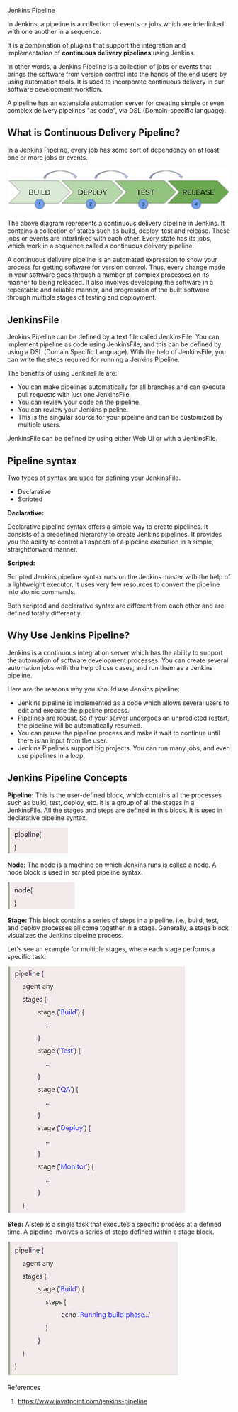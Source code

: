Jenkins Pipeline

In Jenkins, a pipeline is a collection of events or jobs which are interlinked with one another in a sequence.

It is a combination of plugins that support the integration and implementation of **continuous delivery pipelines** using Jenkins.

In other words, a Jenkins Pipeline is a collection of jobs or events that brings the software from version control into the hands of the end users by using automation tools. It is used to incorporate continuous delivery in our software development workflow.

A pipeline has an extensible automation server for creating simple or even complex delivery pipelines "as code", via DSL (Domain-specific language).

## **What is Continuous Delivery Pipeline?**

In a Jenkins Pipeline, every job has some sort of dependency on at least one or more jobs or events.

![](media/055f74cc3cee80247cfb26756c612beb.png)

The above diagram represents a continuous delivery pipeline in Jenkins. It contains a collection of states such as build, deploy, test and release. These jobs or events are interlinked with each other. Every state has its jobs, which work in a sequence called a continuous delivery pipeline.

A continuous delivery pipeline is an automated expression to show your process for getting software for version control. Thus, every change made in your software goes through a number of complex processes on its manner to being released. It also involves developing the software in a repeatable and reliable manner, and progression of the built software through multiple stages of testing and deployment.

## **JenkinsFile**

Jenkins Pipeline can be defined by a text file called JenkinsFile. You can implement pipeline as code using JenkinsFile, and this can be defined by using a DSL (Domain Specific Language). With the help of JenkinsFile, you can write the steps required for running a Jenkins Pipeline.

The benefits of using JenkinsFile are:

-   You can make pipelines automatically for all branches and can execute pull requests with just one JenkinsFile.
-   You can review your code on the pipeline.
-   You can review your Jenkins pipeline.
-   This is the singular source for your pipeline and can be customized by multiple users.

JenkinsFile can be defined by using either Web UI or with a JenkinsFile.

## **Pipeline syntax**

Two types of syntax are used for defining your JenkinsFile.

-   Declarative
-   Scripted

**Declarative:**

Declarative pipeline syntax offers a simple way to create pipelines. It consists of a predefined hierarchy to create Jenkins pipelines. It provides you the ability to control all aspects of a pipeline execution in a simple, straightforward manner.

**Scripted:**

Scripted Jenkins pipeline syntax runs on the Jenkins master with the help of a lightweight executor. It uses very few resources to convert the pipeline into atomic commands.

Both scripted and declarative syntax are different from each other and are defined totally differently.

## **Why Use Jenkins Pipeline?**

Jenkins is a continuous integration server which has the ability to support the automation of software development processes. You can create several automation jobs with the help of use cases, and run them as a Jenkins pipeline.

Here are the reasons why you should use Jenkins pipeline:

-   Jenkins pipeline is implemented as a code which allows several users to edit and execute the pipeline process.
-   Pipelines are robust. So if your server undergoes an unpredicted restart, the pipeline will be automatically resumed.
-   You can pause the pipeline process and make it wait to continue until there is an input from the user.
-   Jenkins Pipelines support big projects. You can run many jobs, and even use pipelines in a loop.

## **Jenkins Pipeline Concepts**

**Pipeline:** This is the user-defined block, which contains all the processes such as build, test, deploy, etc. it is a group of all the stages in a JenkinsFile. All the stages and steps are defined in this block. It is used in declarative pipeline syntax.

![](media/c4ef7490b2dd956f1d12bc66a21f8aee.png)

**Node:** The node is a machine on which Jenkins runs is called a node. A node block is used in scripted pipeline syntax.

![](media/79370657acc501e10fe8299762adca23.png)

**Stage:** This block contains a series of steps in a pipeline. i.e., build, test, and deploy processes all come together in a stage. Generally, a stage block visualizes the Jenkins pipeline process.

Let's see an example for multiple stages, where each stage performs a specific task:

![](media/a1c683b0129e0a5dfc3e86747f89050a.png)

**Step:** A step is a single task that executes a specific process at a defined time. A pipeline involves a series of steps defined within a stage block.

![](media/41b13bce3cfe2ce85c197aad9d2d054a.png)

References

1.  https://www.javatpoint.com/jenkins-pipeline
